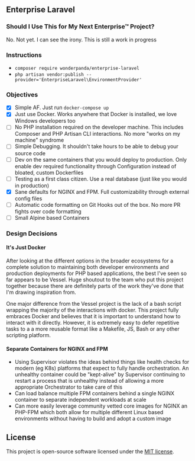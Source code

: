 ## Enterprise Laravel

### Should I Use This for My Next Enterprise™ Project?
No. Not yet. I can see the irony. This is still a work in progress

### Instructions
- `composer require wonderpanda/enterprise-laravel`
- `php artisan vendor:publish --provider='EnterpriseLaravel\EnvironmentProvider'`

### Objectives
- [x] Simple AF. Just run `docker-compose up`
- [x] Just use Docker. Works anywhere that Docker is installed, we love Windows developers too
- [ ] No PHP installation required on the developer machine. This includes Composer and PHP Artisan CLI interactions. No more "works on my machine" syndrome
- [ ] Simple Debugging. It shouldn't take hours to be able to debug your source code
- [ ] Dev on the same containers that you would deploy to production. Only enable dev required functionality through Configuration instead of bloated, custom Dockerfiles
- [ ] Testing as a first class citizen. Use a real database (just like you would in production)
- [x] Sane defaults for NGINX and FPM. Full customizability through external config files
- [ ] Automatic code formatting on Git Hooks out of the box. No more PR fights over code formatting
- [ ] Small Alpine based Containers 

### Design Decisions
#### It's Just Docker
After looking at the different options in the broader ecosystems for a complete solution to maintaining both developer environments and production deployments for PHP based applications, the best I've seen so far appears to be Vessel. Huge shoutout to the team who put this project together because there are definitely parts of the work they've done that I'm drawing inspiration from.

One major difference from the Vessel project is the lack of a bash script wrapping the majority of the interactions with docker. This project fully embraces Docker and believes that it is important to understand how to interact with it directly. However, it is extremely easy to defer repetitive tasks to a a more reusable format like a Makefile, JS, Bash or any other scripting platform.

#### Separate Containers for NGINX and FPM
- Using Supervisor violates the ideas behind things like health checks for modern (eg K8s) platforms that expect to fully handle orchestration. An unhealthy container could be "kept-alive" by Supervisor continuing to restart a process that is unhealthy instead of allowing a more appropriate Orchestrator to take care of this
- Can load balance multiple FPM containers behind a single NGINX container to separate independent workloads at scale
- Can more easily leverage community vetted core images for NGINX an PHP-FPM which both allow for multiple different Linux based environments without having to build and adopt a custom image


## License
This project is open-source software licensed under the [MIT license](https://opensource.org/licenses/MIT).
